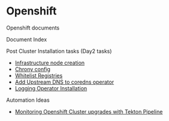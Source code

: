 # Openshift
Openshift documents

Document Index

Post Cluster Installation tasks (Day2 tasks)
- [Infrastructure node creation](./Day2/Infrastructurenodecreation.md)
- [Chrony config](./Day2/chrony_config.md)
- [Whitelist Registries](./Day2/whitelist_registry.md)
- [Add Upstream DNS to coredns operator](./Days2/coredns_upstream_config.md)
- [Logging Operator Installation](./Day2/Logging_operator-installatiom.md)

Automation Ideas
- [Monitoring Openshift Cluster upgrades with Tekton Pipeline](./Automation/Monitoring_upgrades.md)
